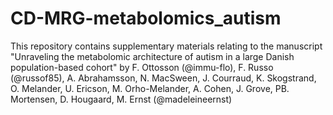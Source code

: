 # CD-MRG-metabolomics_autism
This repository contains supplementary materials relating to the manuscript "Unraveling the metabolomic architecture of autism in a large Danish population-based cohort" by F. Ottosson (@immu-flo), F. Russo (@russof85), A. Abrahamsson, N. MacSween, J. Courraud, K. Skogstrand, O. Melander, U. Ericson, M. Orho-Melander, A. Cohen, J. Grove, PB. Mortensen, D. Hougaard, M. Ernst (@madeleineernst)
